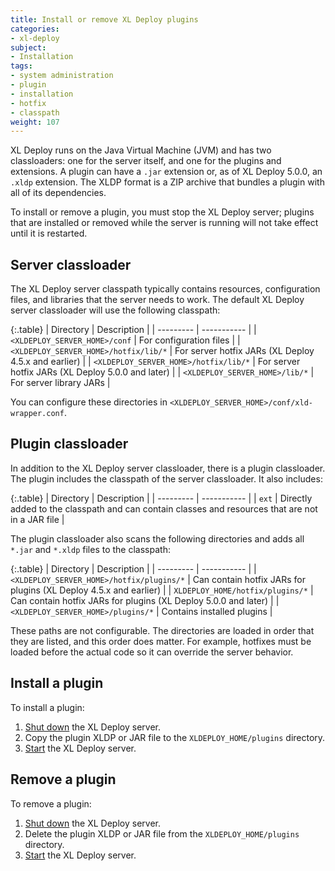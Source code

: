 ```yaml
---
title: Install or remove XL Deploy plugins
categories:
- xl-deploy
subject:
- Installation
tags:
- system administration
- plugin
- installation
- hotfix
- classpath
weight: 107
---
```


XL Deploy runs on the Java Virtual Machine (JVM) and has two classloaders: one for the server itself, and one for the plugins and extensions. A plugin can have a `.jar` extension or, as of XL Deploy 5.0.0, an `.xldp` extension. The XLDP format is a ZIP archive that bundles a plugin with all of its dependencies.

To install or remove a plugin, you must stop the XL Deploy server; plugins that are installed or removed while the server is running will not take effect until it is restarted.

## Server classloader

The XL Deploy server classpath typically contains resources, configuration files, and libraries that the server needs to work. The default XL Deploy server classloader will use the following classpath:

{:.table}
| Directory | Description |
| --------- | ----------- |
| `<XLDEPLOY_SERVER_HOME>/conf` | For configuration files |
| `<XLDEPLOY_SERVER_HOME>/hotfix/lib/*` | For server hotfix JARs (XL Deploy 4.5.x and earlier) |
| `<XLDEPLOY_SERVER_HOME>/hotfix/lib/*` | For server hotfix JARs (XL Deploy 5.0.0 and later) |
| `<XLDEPLOY_SERVER_HOME>/lib/*` | For server library JARs |

You can configure these directories in `<XLDEPLOY_SERVER_HOME>/conf/xld-wrapper.conf`.

## Plugin classloader

In addition to the XL Deploy server classloader, there is a plugin classloader. The plugin includes the classpath of the server classloader. It also includes:

{:.table}
| Directory | Description |
| --------- | ----------- |
| `ext` | Directly added to the classpath and can contain classes and resources that are not in a JAR file |

The plugin classloader also scans the following directories and adds all `*.jar` and `*.xldp` files to the classpath:

{:.table}
| Directory | Description |
| --------- | ----------- |
| `<XLDEPLOY_SERVER_HOME>/hotfix/plugins/*` | Can contain hotfix JARs for plugins (XL Deploy 4.5.x and earlier) |
| `XLDEPLOY_HOME/hotfix/plugins/*` | Can contain hotfix JARs for plugins (XL Deploy 5.0.0 and later) |
| `<XLDEPLOY_SERVER_HOME>/plugins/*` | Contains installed plugins |

These paths are not configurable. The directories are loaded in order that they are listed, and this order does matter. For example, hotfixes must be loaded before the actual code so it can override the server behavior.

## Install a plugin

To install a plugin:

1. [Shut down](/xl-deploy/how-to/shut-down-xl-deploy.html) the XL Deploy server.
2. Copy the plugin XLDP or JAR file to the `XLDEPLOY_HOME/plugins` directory.
3. [Start](/xl-deploy/how-to/start-xl-deploy.html) the XL Deploy server.

## Remove a plugin

To remove a plugin:

1. [Shut down](/xl-deploy/how-to/shut-down-xl-deploy.html) the XL Deploy server.
2. Delete the plugin XLDP or JAR file from the `XLDEPLOY_HOME/plugins` directory.
3. [Start](/xl-deploy/how-to/start-xl-deploy.html) the XL Deploy server.
